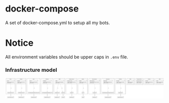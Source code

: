 # docker-compose
A set of docker-compose.yml to setup all my bots.

# Notice
All environment variables should be upper caps in `.env` file.

### Infrastructure model

![Infrastructure model](.infragenie/infrastructure_model.png)
